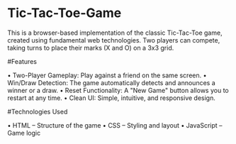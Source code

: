 # Tic-Tac-Toe-Game

This is a browser-based implementation of the classic Tic-Tac-Toe game, created using fundamental web technologies. Two players can compete, taking turns to place their marks (X and O) on a 3x3 grid.

#Features

•	Two-Player Gameplay: Play against a friend on the same screen.
•	Win/Draw Detection: The game automatically detects and announces a winner or a draw.
•	Reset Functionality: A "New Game" button allows you to restart at any time.
•	Clean UI: Simple, intuitive, and responsive design.

#Technologies Used

•	HTML – Structure of the game
•	CSS – Styling and layout
•	JavaScript – Game logic
